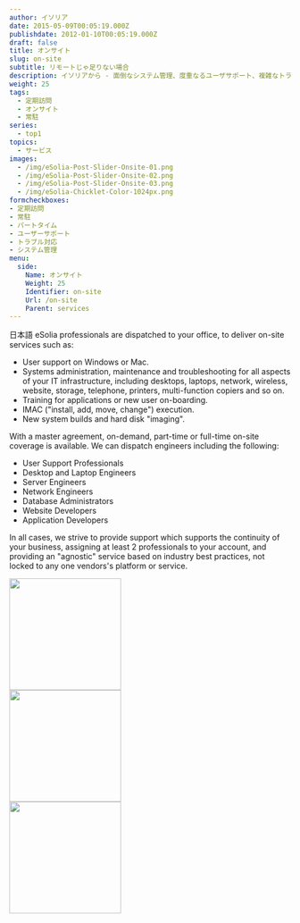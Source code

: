 ```yaml
---
author: イソリア
date: 2015-05-09T00:05:19.000Z
publishdate: 2012-01-10T00:05:19.000Z
draft: false
title: オンサイト
slug: on-site
subtitle: リモートじゃ足りない場合
description: イソリアから - 面倒なシステム管理、度重なるユーザサポート、複雑なトラブルシュートは経験豊富なエンジニアがオンサイトにて
weight: 25
tags:
  - 定期訪問
  - オンサイト
  - 常駐
series:
  - top1
topics:
  - サービス
images:
  - /img/eSolia-Post-Slider-Onsite-01.png
  - /img/eSolia-Post-Slider-Onsite-02.png
  - /img/eSolia-Post-Slider-Onsite-03.png
  - /img/eSolia-Chicklet-Color-1024px.png
formcheckboxes:
- 定期訪問
- 常駐
- パートタイム
- ユーザーサポート
- トラブル対応
- システム管理
menu:
  side:
    Name: オンサイト
    Weight: 25
    Identifier: on-site
    Url: /on-site
    Parent: services
---
```


日本語 eSolia professionals are dispatched to your office, to deliver on-site services such as:

* User support on Windows or Mac.
* Systems administration, maintenance and troubleshooting for all aspects of your IT infrastructure, including desktops, laptops, network, wireless, website, storage, telephone, printers, multi-function copiers and so on.
* Training for applications or new user on-boarding.
* IMAC ("install, add, move, change") execution.
* New system builds and hard disk "imaging".

With a master agreement, on-demand, part-time or full-time on-site coverage is available. We can dispatch engineers including the following:

* User Support Professionals
* Desktop and Laptop Engineers
* Server Engineers
* Network Engineers
* Database Administrators
* Website Developers
* Application Developers

In all cases, we strive to provide support which supports the continuity of your business, assigning at least 2 professionals to your account, and providing an "agnostic" service based on industry best practices, not locked to any one vendors's platform or service.

<div class="row">
  <div class="col s12 m6 l3"><img class="materialboxed" data-caption="System maintenance - by eSolia Inc." width="200" src="/img/eSolia-Post-Slider-Onsite-01.jpg"></div>
  <div class="col s12 m6 l3"><img class="materialboxed" data-caption="Servers and network - by eSolia Inc." width="200" src="/img/eSolia-Post-Slider-Onsite-02.jpg"></div>
  <div class="col s12 m6 l3"><img class="materialboxed" data-caption="Skilled engineers - by eSolia Inc." width="200" src="/img/eSolia-Post-Slider-Onsite-03.jpg"></div>
</div>
